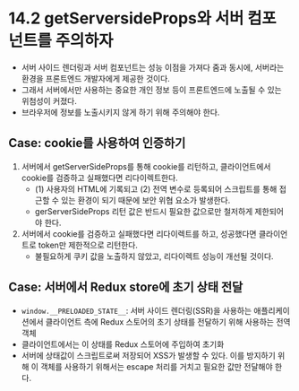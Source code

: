 # 14.2 getServersideProps와 서버 컴포넌트를 주의하자

- 서버 사이드 렌더링과 서버 컴포넌트는 성능 이점을 가져다 줌과 동시에, 서버라는 환경을 프론트엔드 개발자에게 제공한 것이다.
- 그래서 서버에서만 사용하는 중요한 개인 정보 등이 프론트엔드에 노출될 수 있는 위첨성이 커졌다.
- 브라우저에 정보를 노출시키지 않게 하기 위해 주의해야 한다.

## Case: cookie를 사용하여 인증하기

1. 서버에서 getServerSideProps를 통해 cookie를 리턴하고, 클라이언트에서 cookie를 검증하고 실패했다면 리다이렉트한다.
   - (1) 사용자의 HTML에 기록되고 (2) 전역 변수로 등록되어 스크립트를 통해 접근할 수 있는 환경이 되기 때문에 보안 위협 요소가 발생한다.
   - gerServerSideProps 리턴 값은 반드시 필요한 값으로만 철저하게 제한되어야 한다.
2. 서버에서 cookie를 검증하고 실패했다면 리다이렉트를 하고, 성공했다면 클라이언트로 token만 제한적으로 리턴한다.
   - 불필요하게 쿠키 값을 노출하지 않았고, 리다이렉트 성능이 개선될 것이다.

## Case: 서버에서 Redux store에 초기 상태 전달

- `window.__PRELOADED_STATE__`: 서버 사이드 렌더링(SSR)을 사용하는 애플리케이션에서 클라이언트 측에 Redux 스토어의 초기 상태를 전달하기 위해 사용하는 전역 객체
- 클라이언트에서는 이 상태를 Redux 스토어에 주입하여 초기화
- 서버에 상태값이 스크립트로써 저장되어 XSS가 발생할 수 있다. 이를 방지하기 위해 이 객체를 사용하기 위해서는 escape 처리를 거치고 필요한 값만 전달해야 한다.
